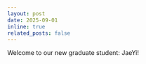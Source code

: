 ```yaml
---
layout: post
date: 2025-09-01
inline: true
related_posts: false
---
```


Welcome to our new graduate student: JaeYi!
